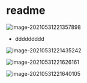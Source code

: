 # readme

![image-20210531221357898](C:\Users\AOC\AppData\Roaming\Typora\typora-user-images\image-20210531221357898.png)

- ddddddddd

![image-20210531221435242](C:\Users\AOC\AppData\Roaming\Typora\typora-user-images\image-20210531221435242.png)

![image-20210531221626161](E:\董巧\document\readme.assets\image-20210531221626161.png)

![image-20210531221640105](E:\董巧\document\readme.assets\image-20210531221640105-1622470606463.png)

